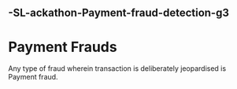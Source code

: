 ## -SL-ackathon-Payment-fraud-detection-g3
# Payment Frauds
  Any type of fraud wherein transaction is deliberately jeopardised is Payment fraud.
